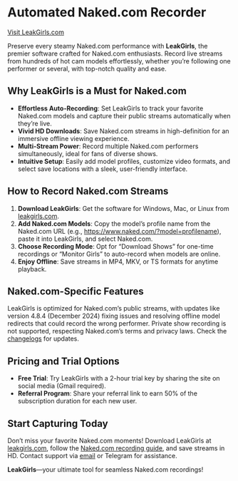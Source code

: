 # Automated Naked.com Recorder

[Visit LeakGirls.com](https://leakgirls.com)

Preserve every steamy Naked.com performance with **LeakGirls**, the premier software crafted for Naked.com enthusiasts. Record live streams from hundreds of hot cam models effortlessly, whether you’re following one performer or several, with top-notch quality and ease.

## Why LeakGirls is a Must for Naked.com

- **Effortless Auto-Recording**: Set LeakGirls to track your favorite Naked.com models and capture their public streams automatically when they’re live.
- **Vivid HD Downloads**: Save Naked.com streams in high-definition for an immersive offline viewing experience.
- **Multi-Stream Power**: Record multiple Naked.com performers simultaneously, ideal for fans of diverse shows.
- **Intuitive Setup**: Easily add model profiles, customize video formats, and select save locations with a sleek, user-friendly interface.

## How to Record Naked.com Streams

1. **Download LeakGirls**: Get the software for Windows, Mac, or Linux from [leakgirls.com](https://leakgirls.com/#download).
2. **Add Naked.com Models**: Copy the model’s profile name from the Naked.com URL (e.g., https://www.naked.com/?model=profilename), paste it into LeakGirls, and select Naked.com.
3. **Choose Recording Mode**: Opt for “Download Shows” for one-time recordings or “Monitor Girls” to auto-record when models are online.
4. **Enjoy Offline**: Save streams in MP4, MKV, or TS formats for anytime playback.

## Naked.com-Specific Features

LeakGirls is optimized for Naked.com’s public streams, with updates like version 4.8.4 (December 2024) fixing issues and resolving offline model redirects that could record the wrong performer. Private show recording is not supported, respecting Naked.com’s terms and privacy laws. Check the [changelogs](https://leakgirls.com/#changelogs) for updates.[](https://leakgirls.com/Guides/record-naked/)

## Pricing and Trial Options

- **Free Trial**: Try LeakGirls with a 2-hour trial key by sharing the site on social media (Gmail required).
- **Referral Program**: Share your referral link to earn 50% of the subscription duration for each new user.

## Start Capturing Today

Don’t miss your favorite Naked.com moments! Download LeakGirls at [leakgirls.com](https://leakgirls.com/#download), follow the [Naked.com recording guide](https://leakgirls.com/Guides/record-naked/), and save streams in HD. Contact support via [email](https://leakgirls.com/#contacts) or Telegram for assistance.

**LeakGirls**—your ultimate tool for seamless Naked.com recordings!

